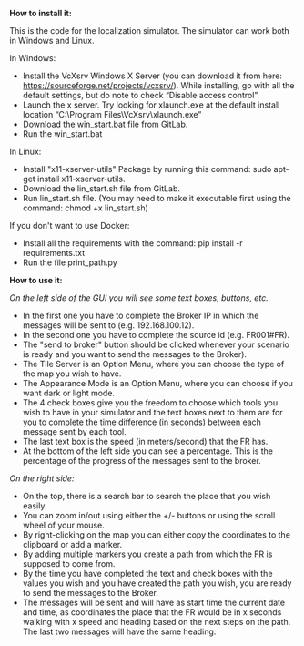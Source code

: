 **How to install it:**

This is the code for the localization simulator. The simulator can work both in Windows and Linux.

In Windows: 
- Install the VcXsrv Windows X Server (you can download it from here: https://sourceforge.net/projects/vcxsrv/). While installing, go with all the default settings, but do note to check “Disable access control”.
- Launch the x server. Try looking for xlaunch.exe at the default install location “C:\Program Files\VcXsrv\xlaunch.exe”
- Download the win_start.bat file from GitLab.
- Run the win_start.bat

In Linux:
- Install "x11-xserver-utils" Package by running this command: sudo apt-get install x11-xserver-utils.
- Download the lin_start.sh file from GitLab.
- Run lin_start.sh file. (You may need to make it executable first using the command: chmod +x lin_start.sh)

If you don't want to use Docker:

- Install all the requirements with the command: pip install -r requirements.txt
- Run the file print_path.py

**How to use it:**

_On the left side of the GUI you will see some text boxes, buttons, etc._
- In the first one you have to complete the Broker IP in which the messages will be sent to (e.g. 192.168.100.12).
- In the second one you have to complete the source id (e.g. FR001#FR).
- The "send to broker" button should be clicked whenever your scenario is ready and you want to send the messages to the Broker).
- The Tile Server is an Option Menu, where you can choose the type of the map you wish to have.
- The Appearance Mode is an Option Menu, where you can choose if you want dark or light mode.
- The 4 check boxes give you the freedom to choose which tools you wish to have in your simulator and the text boxes next to 
them are for you to complete the time difference (in seconds) between each message sent by each tool.
- The last text box is the speed (in meters/second) that the FR has.
- At the bottom of the left side you can see a percentage. This is the percentage of the progress of the messages sent to the broker.

_On the right side:_
- On the top, there is a search bar to search the place that you wish easily.
- You can zoom in/out using either the +/- buttons or using the scroll wheel of your mouse.
- By right-clicking on the map you can either copy the coordinates to the clipboard or add a marker.
- By adding multiple markers you create a path from which the FR is supposed to come from.
- By the time you have completed the text and check boxes with the values you wish and you have created the path you wish, you are ready to send the messages to the Broker. 
- The messages will be sent and will have as start time the current date and time, as coordinates the place that the FR would be in x seconds walking 
with x speed and heading based on the next steps on the path. The last two messages will have the same heading.
